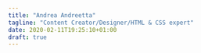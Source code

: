 ```yaml
---
title: "Andrea Andreetta"
tagline: "Content Creator/Designer/HTML & CSS expert"
date: 2020-02-11T19:25:10+01:00
draft: true
---
```


